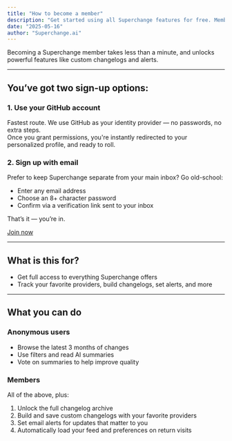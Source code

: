 ```yaml
---
title: "How to become a member"
description: "Get started using all Superchange features for free. Members build their own changelogs and create custom alerts."
date: "2025-05-16"
author: "Superchange.ai"
---
```


Becoming a Superchange member takes less than a minute, and unlocks powerful features like custom changelogs and alerts.  

<hr>

## You’ve got two sign-up options:

### 1. **Use your GitHub account**  
Fastest route. We use GitHub as your identity provider — no passwords, no extra steps.  
Once you grant permissions, you're instantly redirected to your personalized profile, and ready to roll.

### 2. **Sign up with email**  
Prefer to keep Superchange separate from your main inbox? Go old-school:  
- Enter any email address  
- Choose an 8+ character password  
- Confirm via a verification link sent to your inbox  

That’s it — you’re in.

[Join now](https://www.superchange.ai/signup)

<hr>

## What is this for?
- Get full access to everything Superchange offers
- Track your favorite providers, build changelogs, set alerts, and more

<hr>

## What you can do
### Anonymous users
- Browse the latest 3 months of changes
- Use filters and read AI summaries
- Vote on summaries to help improve quality

### Members
All of the above, plus:
1. Unlock the full changelog archive
2. Build and save custom changelogs with your favorite providers
3. Set email alerts for updates that matter to you
4. Automatically load your feed and preferences on return visits
